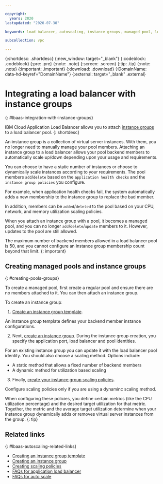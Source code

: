 ```yaml
---

copyright:
  years: 2020
lastupdated: "2020-07-30"

keywords: load balancer, autoscaling, instance groups, managed pool, load balancer for vpc, pool

subcollection: vpc

---
```


{:shortdesc: .shortdesc}
{:new_window: target="_blank"}
{:codeblock: .codeblock}
{:pre: .pre}
{:note: .note}
{:screen: .screen}
{:tip: .tip}
{:note: .note}
{:important: .important}
{:download: .download}
{:DomainName: data-hd-keyref="DomainName"}
{:external: target="_blank" .external}

# Integrating a load balancer with instance groups
{: #lbaas-integration-with-instance-groups}

IBM Cloud Application Load Balancer allows you to attach [instance groups](/docs/vpc?topic=vpc-creating-auto-scale-instance-group) to a load balancer pool.
{: shortdesc}

An instance group is a collection of virtual server instances. With them, you no longer need to manually manage your pool members. Attaching an instance group to a load balancer allows your pool backend members to automatically scale up/down depending upon your usage and requirements.

You can choose to have a static number of instances or choose to dynamically scale instances according to your requirements.
The pool members `add`/`delete` based on the `application health checks` and the `instance group policies` you configure.

For example, when application health checks fail, the system automatically adds a new membership to the instance group to replace the bad member.

In addition, members can be `added`/`deleted` to the pool based on your CPU, network, and memory utilization scaling policies.

When you attach an instance group with a pool, it becomes a managed pool, and you can no longer `add`/`delete`/`update` members to it. However, updates to the pool are still allowed.

The maximum number of backend members allowed in a load balancer pool is 50, and you cannot configure an instance group membership count beyond that limit.
{: important}

## Creating managed pools and instance groups
{: #creating-pools-groups}

To create a managed pool, first create a regular pool and ensure there are no members attached to it. You can then attach an instance group.

To create an instance group:

1. [Create an instance group template](/docs/vpc?topic=vpc-creating-auto-scale-instance-group#creating-instance-template).

  An instance group template defines your backend member instance configurations.

2. Next, [create an instance group](/docs/vpc?topic=vpc-creating-auto-scale-instance-group). During the instance group creation, you specify the application port, load balancer and pool identities.

  For an existing instance group you can update it with the load balancer pool identity. You should also choose a scaling method. Options include:

   * A static method that allows a fixed number of backend members
   * A dynamic method for utilization based scaling

3. Finally, [create your instance group scaling policies](/docs/vpc?topic=vpc-creating-auto-scale-instance-group#creating-scaling-policies).

  Configure scaling policies only if you are using a dynaminc scaling method.

  When configuring these policies, you define certain metrics (like the CPU utilization percentage) and the desired target utilization for that metric. Together, the metric and the average target utilization determine when your instance group dynamically adds or removes virtual server instances from the group.
  {: tip}

## Related links
{: #lbaas-autoscaling-related-links}

* [Creating an instance group template](/docs/vpc?topic=vpc-creating-auto-scale-instance-group#creating-instance-template)
* [Creating an instance group](/docs/vpc?topic=vpc-creating-auto-scale-instance-group#creating-instance-group)
* [Creating scaling policies](/docs/vpc?topic=vpc-creating-auto-scale-instance-group#creating-scaling-policies)
* [FAQs for application load balancer](/docs/vpc?topic=vpc-load-balancer-faqs)
* [FAQs for auto scale](/docs/vpc?topic=vpc-faqs-auto-scale)
